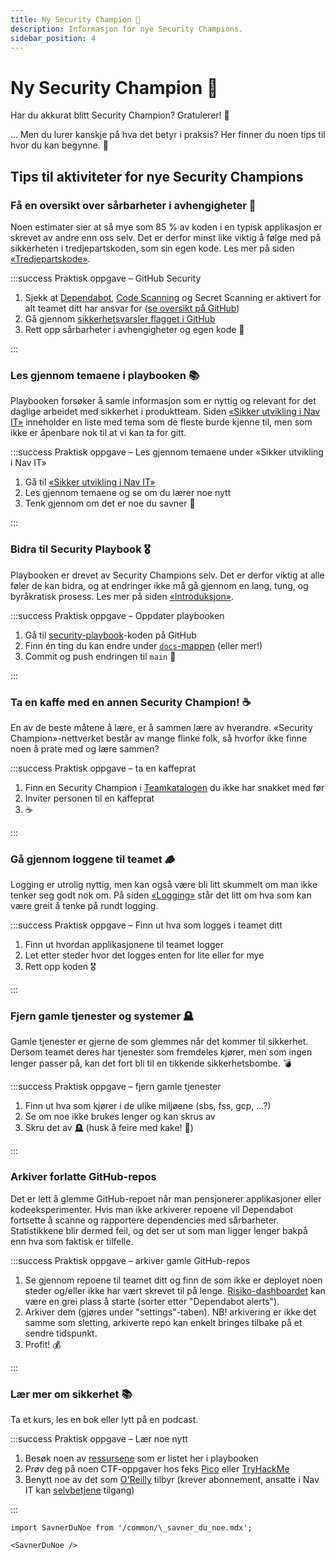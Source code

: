 ```yaml
---
title: Ny Security Champion 🤗
description: Informasjon for nye Security Champions.
sidebar_position: 4
---
```


# Ny Security Champion 🤗

Har du akkurat blitt Security Champion? Gratulerer! 🎉

… Men du lurer kanskje på hva det betyr i praksis? Her finner du noen tips til hvor du kan begynne. 🚀

## Tips til aktiviteter for nye Security Champions

### Få en oversikt over sårbarheter i avhengigheter 👀

Noen estimater sier at så mye som 85 % av koden i en typisk applikasjon er skrevet av andre enn oss selv. Det er derfor minst like viktig å følge med på sikkerheten i tredjepartskoden, som sin egen kode. Les mer på siden [«Tredjepartskode»](/docs/sikker-utvikling/tredjepartskode).

:::success Praktisk oppgave – GitHub Security

1. Sjekk at [Dependabot](/docs/verktoy/dependabot), [Code Scanning](https://sikkerhet.nav.no/docs/verktoy/github-advanced-security) og Secret Scanning er aktivert for alt teamet ditt har ansvar for ([se oversikt på GitHub](https://github.com/orgs/navikt/security/coverage))
2. Gå gjennom [sikkerhetsvarsler flagget i GitHub](https://github.com/orgs/navikt/security/risk)
3. Rett opp sårbarheter i avhengigheter og egen kode 🥷

:::

### Les gjennom temaene i playbooken 📚

Playbooken forsøker å samle informasjon som er nyttig og relevant for det daglige arbeidet med sikkerhet i produktteam. Siden [«Sikker utvikling i Nav IT»](/docs/sikker-utvikling) inneholder en liste med tema som de fleste burde kjenne til, men som ikke er åpenbare nok til at vi kan ta for gitt.

:::success Praktisk oppgave – Les gjennom temaene under «Sikker utvikling i Nav IT»

1. Gå til [«Sikker utvikling i Nav IT»](/docs/sikker-utvikling)
2. Les gjennom temaene og se om du lærer noe nytt
3. Tenk gjennom om det er noe du savner 💭

:::

### Bidra til Security Playbook 🎖

Playbooken er drevet av Security Champions selv. Det er derfor viktig at alle føler de kan bidra, og at endringer ikke må gå gjennom en lang, tung, og byråkratisk prosess. Les mer på siden [«Introduksjon»](/docs/#forslag-kommentarer-eller-feil).

:::success Praktisk oppgave – Oppdater playbooken

1. Gå til [security-playbook](https://github.com/navikt/security-playbook)-koden på GitHub
2. Finn én ting du kan endre under [`docs`-mappen](https://github.com/navikt/security-playbook/tree/main/docs) (eller mer!)
3. Commit og push endringen til `main` 🥳

:::

### Ta en kaffe med en annen Security Champion! ☕️

En av de beste måtene å lære, er å sammen lære av hverandre. «Security Champion»-nettverket består av mange flinke folk, så hvorfor ikke finne noen å prate med og lære sammen?

:::success Praktisk oppgave – ta en kaffeprat

1. Finn en Security Champion i [Teamkatalogen](https://teamkatalog.nav.no/dashboard/members/role/SECURITY_CHAMPION) du ikke har snakket med før
2. Inviter personen til en kaffeprat
3. ☕️

:::

### Gå gjennom loggene til teamet 🪵

Logging er utrolig nyttig, men kan også være bli litt skummelt om man ikke tenker seg godt nok om. På siden [«Logging»](/docs/sikker-utvikling/logging) står det litt om hva som kan være greit å tenke på rundt logging.

:::success Praktisk oppgave – Finn ut hva som logges i teamet ditt

1. Finn ut hvordan applikasjonene til teamet logger
2. Let etter steder hvor det logges enten for lite eller for mye
3. Rett opp koden 🎖

:::

### Fjern gamle tjenester og systemer 🪦

Gamle tjenester er gjerne de som glemmes når det kommer til sikkerhet. Dersom teamet deres har tjenester som fremdeles kjører, men som ingen lenger passer på, kan det fort bli til en tikkende sikkerhetsbombe. 💣

:::success Praktisk oppgave – fjern gamle tjenester

1. Finn ut hva som kjører i de ulike miljøene (sbs, fss, gcp, …?)
2. Se om noe ikke brukes lenger og kan skrus av
3. Skru det av 🪦 (husk å feire med kake! 🍰)

:::

### Arkiver forlatte GitHub-repos

Det er lett å glemme GitHub-repoet når man pensjonerer applikasjoner eller kodeeksperimenter. Hvis man ikke arkiverer repoene vil Dependabot fortsette å scanne og rapportere dependencies med sårbarheter. Statistikkene blir dermed feil, og det ser ut som man ligger lenger bakpå enn hva som faktisk er tilfelle.

:::success Praktisk oppgave – arkiver gamle GitHub-repos

1. Se gjennom repoene til teamet ditt og finn de som ikke er deployet noen steder og/eller ikke har vært skrevet til på lenge. [Risiko-dashboardet](https://github.com/orgs/navikt/security/risk) kan være en grei plass å starte (sorter etter "Dependabot alerts").
2. Arkiver dem (gjøres under "settings"-taben). NB! arkivering er ikke det samme som sletting, arkiverte repo kan enkelt bringes tilbake på et sendre tidspunkt.
3. Profit! 💰

:::

### Lær mer om sikkerhet 📚

Ta et kurs, les en bok eller lytt på en podcast.

:::success Praktisk oppgave – Lær noe nytt

1. Besøk noen av [ressursene](/docs/lenker) som er listet her i playbooken
2. Prøv deg på noen CTF-oppgaver hos feks [Pico](https://picoctf.org/) eller [TryHackMe](https://tryhackme.com/)
3. Benytt noe av det som [O'Reilly](https://learning.oreilly.com/search/?q=security&type=playlist&playlist_type=expert&rows=10) tilbyr (krever abonnement, ansatte i Nav IT kan [selvbetjene](https://myapps.microsoft.com) tilgang)

:::

```mdx-code-block
import SavnerDuNoe from '/common/\_savner_du_noe.mdx';

<SavnerDuNoe />
```
